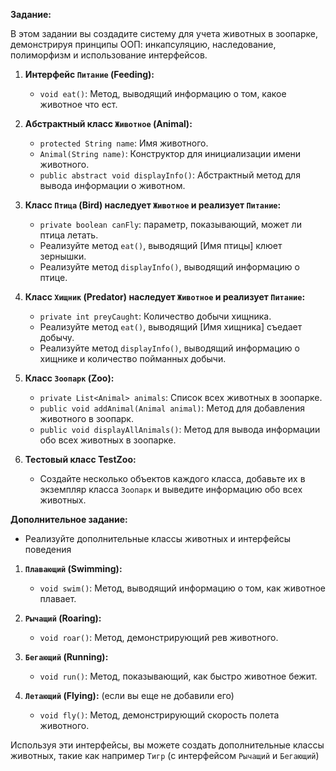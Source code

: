 **Задание:**

В этом задании вы создадите систему для учета животных в зоопарке, демонстрируя принципы ООП: инкапсуляцию, наследование, полиморфизм и использование интерфейсов.

1. **Интерфейс `Питание` (Feeding):**
   - `void eat()`: Метод, выводящий информацию о том, какое животное что ест.

2. **Абстрактный класс `Животное` (Animal):**
   - `protected String name`: Имя животного.
   - `Animal(String name)`: Конструктор для инициализации имени животного.
   - `public abstract void displayInfo()`: Абстрактный метод для вывода информации о животном.

3. **Класс `Птица` (Bird) наследует `Животное` и реализует `Питание`:**
   - `private boolean canFly`: параметр, показывающий, может ли птица летать.
   - Реализуйте метод `eat()`, выводящий [Имя птицы] клюет зернышки.
   - Реализуйте метод `displayInfo()`, выводящий информацию о птице.

4. **Класс `Хищник` (Predator) наследует `Животное` и реализует `Питание`:**
   - `private int preyCaught`: Количество добычи хищника.
   - Реализуйте метод `eat()`, выводящий [Имя хищника] съедает добычу.
   - Реализуйте метод `displayInfo()`, выводящий информацию о хищнике и количество пойманных добычи.

5. **Класс `Зоопарк` (Zoo):**
   - `private List<Animal> animals`: Список всех животных в зоопарке.
   - `public void addAnimal(Animal animal)`: Метод для добавления животного в зоопарк.
   - `public void displayAllAnimals()`: Метод для вывода информации обо всех животных в зоопарке.

6. **Тестовый класс TestZoo:**
   - Создайте несколько объектов каждого класса, добавьте их в экземпляр класса `Зоопарк` и выведите информацию обо всех животных.

**Дополнительное задание:**
   - Реализуйте дополнительные классы животных и интерфейсы поведения

   1. **`Плавающий` (Swimming):**
      - `void swim()`: Метод, выводящий информацию о том, как животное плавает.

   2. **`Рычащий` (Roaring):**
      - `void roar()`: Метод, демонстрирующий рев животного.

   3. **`Бегающий` (Running):**
      - `void run()`: Метод, показывающий, как быстро животное бежит.

   6. **`Летающий` (Flying):** (если вы еще не добавили его)
      - `void fly()`: Метод, демонстрирующий скорость полета животного.

   Используя эти интерфейсы, вы можете создать дополнительные классы животных, такие как например `Тигр` 
(с интерфейсом `Рычащий` и `Бегающий`)